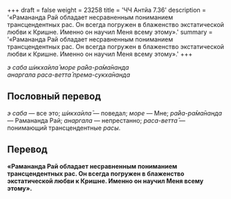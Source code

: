 +++
draft = false
weight = 23258
title = 'ЧЧ Антйа 7.36'
description = '«Рамананда Рай обладает несравненным пониманием трансцендентных рас. Он всегда погружен в блаженство экстатической любви к Кришне. Именно он научил Меня всему этому».'
summary = '«Рамананда Рай обладает несравненным пониманием трансцендентных рас. Он всегда погружен в блаженство экстатической любви к Кришне. Именно он научил Меня всему этому».'
+++

_э саба ш́икха̄ила̄ море ра̄йа-ра̄ма̄нанда  
анаргала раса-ветта̄ према-сукха̄нанда_

## Пословный перевод

_э_ _саба_ — все это; _ш́икха̄ила̄_ — поведал; _море_ — Мне; _ра̄йа_\-_ра̄ма̄нанда_ — Рамананда Рай; _анаргала_ — непрестанно; _раса_\-_ветта̄_ — понимающий трансцендентные _расы_.

## Перевод

**«Рамананда Рай обладает несравненным пониманием трансцендентных рас. Он всегда погружен в блаженство экстатической любви к Кришне. Именно он научил Меня всему этому».**
